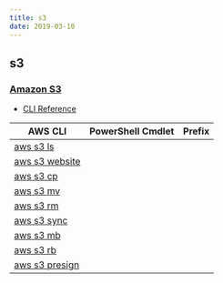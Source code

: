 ```yaml
---
title: s3
date: 2019-03-10
---
```


## s3

### [Amazon S3](https://aws.amazon.com/s3/)

* [CLI Reference](https://docs.aws.amazon.com/cli/latest/reference/s3/index.html)

|AWS CLI|PowerShell Cmdlet|Prefix|
|----|----|:--:|
|[aws s3 ls](https://docs.aws.amazon.com/cli/latest/reference/s3/ls.html)|||
|[aws s3 website](https://docs.aws.amazon.com/cli/latest/reference/s3/website.html)|||
|[aws s3 cp](https://docs.aws.amazon.com/cli/latest/reference/s3/cp.html)|||
|[aws s3 mv](https://docs.aws.amazon.com/cli/latest/reference/s3/mv.html)|||
|[aws s3 rm](https://docs.aws.amazon.com/cli/latest/reference/s3/rm.html)|||
|[aws s3 sync](https://docs.aws.amazon.com/cli/latest/reference/s3/sync.html)|||
|[aws s3 mb](https://docs.aws.amazon.com/cli/latest/reference/s3/mb.html)|||
|[aws s3 rb](https://docs.aws.amazon.com/cli/latest/reference/s3/rb.html)|||
|[aws s3 presign](https://docs.aws.amazon.com/cli/latest/reference/s3/presign.html)|||

